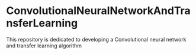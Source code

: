 # ConvolutionalNeuralNetworkAndTransferLearning
This repository is dedicated to developing a Convolutional neural network and transfer learning algorithm
